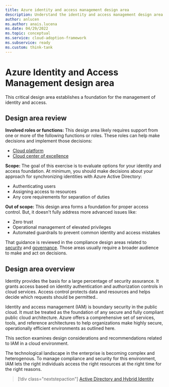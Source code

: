 ```yaml
---
title: Azure identity and access management design area
description: Understand the identity and access management design area as part of the Azure landing zone design areas.
author: anlucen
ms.author: anais.lucena
ms.date: 04/29/2022
ms.topic: conceptual
ms.service: cloud-adoption-framework
ms.subservice: ready
ms.custom: think-tank
---
```


# Azure Identity and Access Management design area

This critical design area establishes a foundation for the management of identity and access.

## Design area review

**Involved roles or functions:** This design area likely requires support from one or more of the following functions or roles. These roles can help make decisions and implement those decisions:

- [Cloud platform](../../../organize/cloud-platform.md)
- [Cloud center of excellence](../../../organize/cloud-center-of-excellence.md)

**Scope:** The goal of this exercise is to evaluate options for your identity and access foundation. At minimum, you should make decisions about your approach for synchronizing identities with Azure Active Directory:

- Authenticating users
- Assigning access to resources
- Any core requirements for separation of duties

**Out of scope:** This design area forms a foundation for proper access control. But, it doesn't fully address more advanced issues like:

- Zero trust
- Operational management of elevated privileges
- Automated guardrails to prevent common identity and access mistakes

That guidance is reviewed in the compliance design areas related to [security](./security.md) and [governance](./governance.md). Those areas usually require a broader audience to make and act on decisions.

## Design area overview

Identity provides the basis for a large percentage of security assurance. It grants access based on identity authentication and authorization controls in cloud services. Access control protects data and resources and helps decide which requests should be permitted..

Identity and access management (IAM) is boundary security in the public cloud. It must be treated as the foundation of any secure and fully compliant public cloud architecture. Azure offers a comprehensive set of services, tools, and reference architectures to help organizations make highly secure, operationally efficient environments as outlined here.

This section examines design considerations and recommendations related to IAM in a cloud environment.

The technological landscape in the enterprise is becoming complex and heterogenous. To manage compliance and security for this environment, IAM lets the right individuals access the right resources at the right time for the right reasons.

> [!div class="nextstepaction"]
> [Active Directory and Hybrid Identity](identity-access-active-directory-hybrid-identity.md)